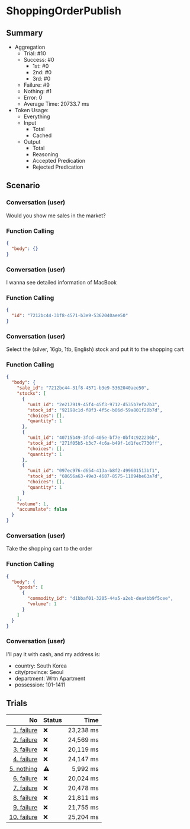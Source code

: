 # ShoppingOrderPublish
## Summary
  - Aggregation
    - Trial: #10
    - Success: #0
      - 1st: #0
      - 2nd: #0
      - 3rd: #0
    - Failure: #9
    - Nothing: #1
    - Error: 0
    - Average Time: 20733.7 ms
  - Token Usage:
    - Everything
    - Input
      - Total
      - Cached
    - Output
      - Total
      - Reasoning
      - Accepted Predication
      - Rejected Predication

## Scenario
### Conversation (user)
Would you show me sales in the market?

### Function Calling
```json
{
  "body": {}
}
```

### Conversation (user)
I wanna see detailed information of MacBook

### Function Calling
```json
{
  "id": "7212bc44-31f8-4571-b3e9-5362040aee50"
}
```

### Conversation (user)
Select the (silver, 16gb, 1tb, English) stock and put it to the shopping cart

### Function Calling
```json
{
  "body": {
    "sale_id": "7212bc44-31f8-4571-b3e9-5362040aee50",
    "stocks": [
      {
        "unit_id": "2e217919-45f4-45f3-9712-d535b7efa7b3",
        "stock_id": "92198c1d-f8f3-4f5c-b06d-59a801f20b7d",
        "choices": [],
        "quantity": 1
      },
      {
        "unit_id": "40715b49-3fcd-405e-bf7e-0bf4c922236b",
        "stock_id": "271f05b5-b3c7-4c6a-b49f-1d1fec7730ff",
        "choices": [],
        "quantity": 1
      },
      {
        "unit_id": "097ec976-d654-413a-b8f2-499601513bf1",
        "stock_id": "68656a63-49e3-4687-8575-11094be63a7d",
        "choices": [],
        "quantity": 1
      }
    ],
    "volume": 1,
    "accumulate": false
  }
}
```

### Conversation (user)
Take the shopping cart to the order

### Function Calling
```json
{
  "body": {
    "goods": [
      {
        "commodity_id": "d1bbaf01-3205-44a5-a2eb-dea4bb9f5cee",
        "volume": 1
      }
    ]
  }
}
```

### Conversation (user)
I'll pay it with cash, and my address is:

  - country: South Korea
  - city/province: Seoul
  - department: Wrtn Apartment
  - possession: 101-1411

## Trials
No | Status | Time
---:|:-------|------:
[1. failure](./trials/1.failure.json) | ❌ | 23,238 ms
[2. failure](./trials/2.failure.json) | ❌ | 24,569 ms
[3. failure](./trials/3.failure.json) | ❌ | 20,119 ms
[4. failure](./trials/4.failure.json) | ❌ | 24,147 ms
[5. nothing](./trials/5.nothing.json) | ⚠️ | 5,992 ms
[6. failure](./trials/6.failure.json) | ❌ | 20,024 ms
[7. failure](./trials/7.failure.json) | ❌ | 20,478 ms
[8. failure](./trials/8.failure.json) | ❌ | 21,811 ms
[9. failure](./trials/9.failure.json) | ❌ | 21,755 ms
[10. failure](./trials/10.failure.json) | ❌ | 25,204 ms